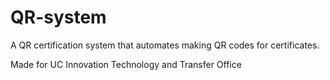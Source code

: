# QR-system
A QR certification system that automates making QR codes for certificates.

Made for UC Innovation Technology and Transfer Office
